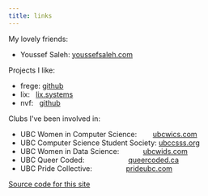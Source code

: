 ```yaml
---
title: links
---
```


My lovely friends:

- Youssef Saleh: [youssefsaleh.com](https://youssefsaleh.com)

Projects I like:

- frege:&nbsp;[github](https://github.com/Frege/frege)
- lix:&nbsp;&nbsp;&nbsp;[lix.systems](https://git.lix.systems/lix-project/lix)
- nvf:&nbsp;&nbsp;&nbsp;[github](https://github.com/NotAShelf/nvf)

Clubs I've been involved in:

- UBC Women in Computer Science:&nbsp;&nbsp;&nbsp;&nbsp;&nbsp;&nbsp;&nbsp;&nbsp;[ubcwics.com](https://ubcwics.com)
- UBC Computer Science Student Society:&nbsp;[ubccsss.org](https://ubccsss.org)
- UBC Women in Data Science:&nbsp;&nbsp;&nbsp;&nbsp;&nbsp;&nbsp;&nbsp;&nbsp;&nbsp;&nbsp;&nbsp;&nbsp;[ubcwids.com](https://ubcwids.com)
- UBC Queer Coded:&nbsp;&nbsp;&nbsp;&nbsp;&nbsp;&nbsp;&nbsp;&nbsp;&nbsp;&nbsp;&nbsp;&nbsp;&nbsp;&nbsp;&nbsp;&nbsp;&nbsp;&nbsp;&nbsp;&nbsp;&nbsp;&nbsp;[queercoded.ca](https://queercoded.ca)
- UBC Pride Collective:&nbsp;&nbsp;&nbsp;&nbsp;&nbsp;&nbsp;&nbsp;&nbsp;&nbsp;&nbsp;&nbsp;&nbsp;&nbsp;&nbsp;&nbsp;&nbsp;&nbsp;[prideubc.com](https://prideubc.com)

[Source code for this site](https://github.com/araneasweb/golshanica)